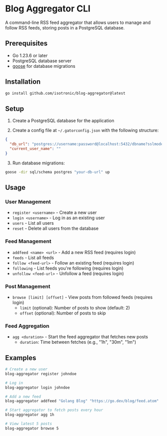 # Blog Aggregator CLI

A command-line RSS feed aggregator that allows users to manage and follow RSS feeds, storing posts in a PostgreSQL database.

## Prerequisites

- Go 1.23.6 or later
- PostgreSQL database server
- [goose](https://github.com/pressly/goose) for database migrations

## Installation

```bash
go install github.com/isotronic/blog-aggregator@latest
```

## Setup

1. Create a PostgreSQL database for the application

2. Create a config file at `~/.gatorconfig.json` with the following structure:

```json
{
  "db_url": "postgres://username:password@localhost:5432/dbname?sslmode=disable",
  "current_user_name": ""
}
```

3. Run database migrations:

```bash
goose -dir sql/schema postgres "your-db-url" up
```

## Usage

### User Management

- `register <username>` - Create a new user
- `login <username>` - Log in as an existing user
- `users` - List all users
- `reset` - Delete all users from the database

### Feed Management

- `addfeed <name> <url>` - Add a new RSS feed (requires login)
- `feeds` - List all feeds
- `follow <feed-url>` - Follow an existing feed (requires login)
- `following` - List feeds you're following (requires login)
- `unfollow <feed-url>` - Unfollow a feed (requires login)

### Post Management

- `browse [limit] [offset]` - View posts from followed feeds (requires login)
  - `limit` (optional): Number of posts to show (default: 2)
  - `offset` (optional): Number of posts to skip

### Feed Aggregation

- `agg <duration>` - Start the feed aggregator that fetches new posts
  - `duration`: Time between fetches (e.g., "1h", "30m", "1m")

## Examples

```bash
# Create a new user
blog-aggregator register johndoe

# Log in
blog-aggregator login johndoe

# Add a new feed
blog-aggregator addfeed "Golang Blog" "https://go.dev/blog/feed.atom"

# Start aggregator to fetch posts every hour
blog-aggregator agg 1h

# View latest 5 posts
blog-aggregator browse 5
```
